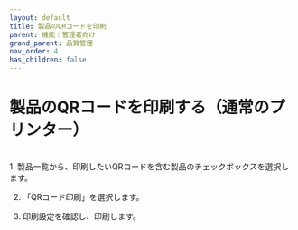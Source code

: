 ```yaml
---
layout: default
title: 製品のQRコードを印刷
parent: 機能：管理者向け
grand_parent: 品質管理
nav_order: 4
has_children: false
---
```


# 製品のQRコードを印刷する（通常のプリンター）

<br>
1. 製品一覧から、印刷したいQRコードを含む製品のチェックボックスを選択します。

2. 「QRコード印刷」を選択します。

3. 印刷設定を確認し、印刷します。